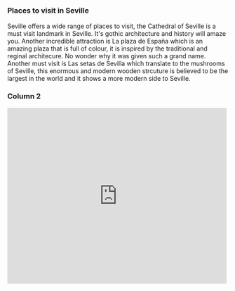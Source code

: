 <h1></h1>

</div>
<div class="container">
<div class="row">
<div class="col-sm-6">
<h3>Places to visit in Seville</h3>
<p>Seville offers a wide range of places to visit, the Cathedral of Seville is a must visit landmark in Seville. It's gothic architecture and history will amaze you.
  Another incredible attraction is La plaza de España which is an amazing plaza that is full of colour, it is inspired by the traditional and reginal architecure. No wonder why it was given such a grand name.
 Another must visit is Las setas de Sevilla which translate to the mushrooms of Seville, this enormous and modern wooden strcuture is believed to be the largest in the world and it shows a more modern side to Seville.</p>
  
</div>
<div class="col-sm-6">
<h3>Column 2</h3>
 <iframe src="https://h5p.org/h5p/embed/1245904" width="500" height="400" frameborder="0" allowfullscreen="allowfullscreen" allow="geolocation *; microphone *; camera *; midi *; encrypted-media *" title="Seville attractions"></iframe><script src="https://h5p.org/sites/all/modules/h5p/library/js/h5p-resizer.js" charset="UTF-8"></script>
  </div>
